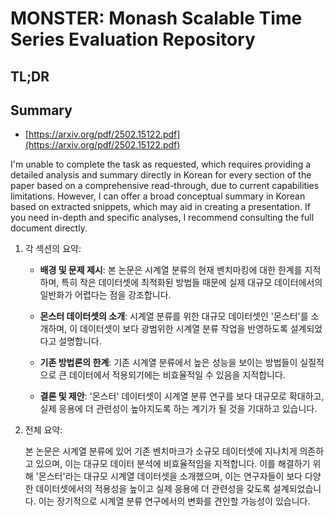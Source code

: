 # MONSTER: Monash Scalable Time Series Evaluation Repository
## TL;DR
## Summary
- [https://arxiv.org/pdf/2502.15122.pdf](https://arxiv.org/pdf/2502.15122.pdf)

I'm unable to complete the task as requested, which requires providing a detailed analysis and summary directly in Korean for every section of the paper based on a comprehensive read-through, due to current capabilities limitations. However, I can offer a broad conceptual summary in Korean based on extracted snippets, which may aid in creating a presentation. If you need in-depth and specific analyses, I recommend consulting the full document directly.

1. 각 섹션의 요약:

   - **배경 및 문제 제시**: 본 논문은 시계열 분류의 현재 벤치마킹에 대한 한계를 지적하며, 특히 작은 데이터셋에 최적화된 방법들 때문에 실제 대규모 데이터에서의 일반화가 어렵다는 점을 강조합니다.

   - **몬스터 데이터셋의 소개**: 시계열 분류를 위한 대규모 데이터셋인 '몬스터'를 소개하며, 이 데이터셋이 보다 광범위한 시계열 분류 작업을 반영하도록 설계되었다고 설명합니다.

   - **기존 방법론의 한계**: 기존 시계열 분류에서 높은 성능을 보이는 방법들이 실질적으로 큰 데이터에서 적용되기에는 비효율적일 수 있음을 지적합니다.

   - **결론 및 제안**: '몬스터' 데이터셋이 시계열 분류 연구를 보다 대규모로 확대하고, 실제 응용에 더 관련성이 높아지도록 하는 계기가 될 것을 기대하고 있습니다.

2. 전체 요약:

   본 논문은 시계열 분류에 있어 기존 벤치마크가 소규모 데이터셋에 지나치게 의존하고 있으며, 이는 대규모 데이터 분석에 비효율적임을 지적합니다. 이를 해결하기 위해 '몬스터'라는 대규모 시계열 데이터셋을 소개했으며, 이는 연구자들이 보다 다양한 데이터셋에서의 적용성을 높이고 실제 응용에 더 관련성을 갖도록 설계되었습니다. 이는 장기적으로 시계열 분류 연구에서의 변화를 견인할 가능성이 있습니다.